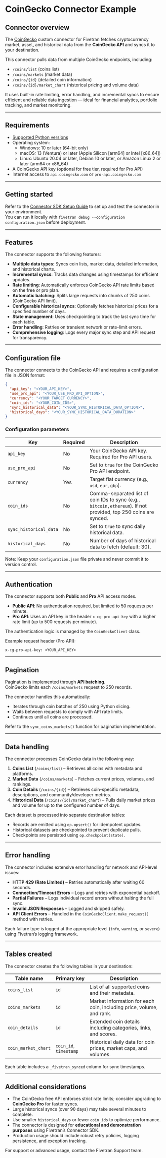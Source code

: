 # CoinGecko Connector Example

## Connector overview

The [CoinGecko](https://www.coingecko.com/en/api) custom connector for Fivetran fetches cryptocurrency market, asset, and historical data from the **CoinGecko API** and syncs it to your destination.

This connector pulls data from multiple CoinGecko endpoints, including:
- `/coins/list` (coins list)
- `/coins/markets` (market data)
- `/coins/{id}` (detailed coin information)
- `/coins/{id}/market_chart` (historical pricing and volume data)

It uses built-in rate limiting, error handling, and incremental syncs to ensure efficient and reliable data ingestion — ideal for financial analytics, portfolio tracking, and market monitoring.

---

## Requirements

- [Supported Python versions](https://github.com/fivetran/fivetran_connector_sdk/blob/main/README.md#requirements)
- Operating system:
    - Windows: 10 or later (64-bit only)
    - macOS: 13 (Ventura) or later (Apple Silicon [arm64] or Intel [x86_64])
    - Linux: Ubuntu 20.04 or later, Debian 10 or later, or Amazon Linux 2 or later (arm64 or x86_64)
- A CoinGecko API key (optional for free tier, required for Pro API)
- Internet access to `api.coingecko.com` or `pro-api.coingecko.com`

---

## Getting started

Refer to the [Connector SDK Setup Guide](https://fivetran.com/docs/connectors/connector-sdk/setup-guide) to set up and test the connector in your environment.  
You can run it locally with `fivetran debug --configuration configuration.json` before deployment.

---

## Features

The connector supports the following features:

- **Multiple data types**: Syncs coin lists, market data, detailed information, and historical charts.
- **Incremental syncs**: Tracks data changes using timestamps for efficient updates.
- **Rate limiting**: Automatically enforces CoinGecko API rate limits based on the free or pro plan.
- **Automatic batching**: Splits large requests into chunks of 250 coins (CoinGecko API limit).
- **Configurable historical syncs**: Optionally fetches historical prices for a specified number of days.
- **State management**: Uses checkpointing to track the last sync time for each table.
- **Error handling**: Retries on transient network or rate-limit errors.
- **Comprehensive logging**: Logs every major sync step and API request for transparency.

---

## Configuration file

The connector connects to the CoinGecko API and requires a configuration file in JSON format:

```json
{
  "api_key": "<YOUR_API_KEY>",
  "use_pro_api": "<YOUR_USE_PRO_API_OPTION>",
  "currency": "<YOUR_TARGET_CURRENCY>",
  "coin_ids": "<YOUR_COIN_IDS>",
  "sync_historical_data": "<YOUR_SYNC_HISTORICAL_DATA_OPTION>",
  "historical_days": "<YOUR_SYNC_HISTORICAL_DATA_DURATION>"
}
```

### Configuration parameters

| Key | Required | Description |
|-----|-----------|-------------|
| `api_key` | No | Your CoinGecko API key. Required for Pro API users. |
| `use_pro_api` | No | Set to `true` for the CoinGecko Pro API endpoint. |
| `currency` | Yes | Target fiat currency (e.g., `usd`, `eur`, `gbp`). |
| `coin_ids` | No | Comma-separated list of coin IDs to sync (e.g., `bitcoin,ethereum`). If not provided, top 250 coins are synced. |
| `sync_historical_data` | No | Set to `true` to sync daily historical data. |
| `historical_days` | No | Number of days of historical data to fetch (default: 30). |

Note: Keep your `configuration.json` file private and never commit it to version control.

---

## Authentication

The connector supports both **Public** and **Pro** API access modes.

- **Public API**: No authentication required, but limited to 50 requests per minute.
- **Pro API**: Uses an API key in the header `x-cg-pro-api-key` with a higher rate limit (up to 500 requests per minute).

The authentication logic is managed by the `CoinGeckoClient` class.

Example request header (Pro API):
```
x-cg-pro-api-key: <YOUR_API_KEY>
```

---

## Pagination

Pagination is implemented through **API batching**.  
CoinGecko limits each `/coins/markets` request to 250 records.

The connector handles this automatically:
- Iterates through coin batches of 250 using Python slicing.
- Waits between requests to comply with API rate limits.
- Continues until all coins are processed.

Refer to the `sync_coins_markets()` function for pagination implementation.

---

## Data handling

The connector processes CoinGecko data in the following way:

1. **Coins List** (`/coins/list`) – Retrieves all coins with metadata and platforms.
2. **Market Data** (`/coins/markets`) – Fetches current prices, volumes, and rankings.
3. **Coin Details** (`/coins/{id}`) – Retrieves coin-specific metadata, descriptions, and community/developer metrics.
4. **Historical Data** (`/coins/{id}/market_chart`) – Pulls daily market prices and volume for up to the configured number of days.

Each dataset is processed into separate destination tables:
- Records are emitted using `op.upsert()` for idempotent updates.
- Historical datasets are checkpointed to prevent duplicate pulls.
- Checkpoints are persisted using `op.checkpoint(state)`.

---

## Error handling

The connector includes extensive error handling for network and API-level issues:

- **HTTP 429 (Rate Limited)** – Retries automatically after waiting 60 seconds.
- **Connection/Timeout Errors** – Logs and retries with exponential backoff.
- **Partial Failures** – Logs individual record errors without halting the full sync.
- **Invalid JSON Responses** – Logged and skipped safely.
- **API Client Errors** – Handled in the `CoinGeckoClient.make_request()` method with retries.

Each failure type is logged at the appropriate level (`info`, `warning`, or `severe`) using Fivetran’s logging framework.

---

## Tables created

The connector creates the following tables in your destination:

| Table name | Primary key | Description |
|-------------|--------------|-------------|
| `coins_list` | `id` | List of all supported coins and their metadata. |
| `coins_markets` | `id` | Market information for each coin, including price, volume, and rank. |
| `coin_details` | `id` | Extended coin details including categories, links, and scores. |
| `coin_market_chart` | `coin_id`, `timestamp` | Historical daily data for coin prices, market caps, and volumes. |

Each table includes a `_fivetran_synced` column for sync timestamps.

---

## Additional considerations

- The CoinGecko free API enforces strict rate limits; consider upgrading to **CoinGecko Pro** for faster syncs.
- Large historical syncs (over 90 days) may take several minutes to complete.
- Use smaller `historical_days` or fewer `coin_ids` to optimize performance.
- The connector is designed for **educational and demonstration purposes** using Fivetran’s Connector SDK.
- Production usage should include robust retry policies, logging persistence, and exception tracking.

For support or advanced usage, contact the Fivetran Support team.
